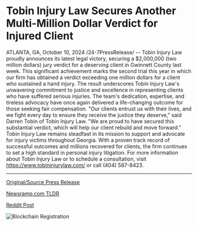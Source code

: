 # Tobin Injury Law Secures Another Multi-Million Dollar Verdict for Injured Client

ATLANTA, GA, October 10, 2024 /24-7PressRelease/ -- Tobin Injury Law proudly announces its latest legal victory, securing a $2,000,000 (two million dollars) jury verdict for a deserving client in Gwinnett County last week. This significant achievement marks the second trial this year in which our firm has obtained a verdict exceeding one million dollars for a client who sustained a hand injury.  The result underscores Tobin Injury Law's unwavering commitment to justice and excellence in representing clients who have suffered serious injuries. The team's dedication, expertise, and tireless advocacy have once again delivered a life-changing outcome for those seeking fair compensation.  "Our clients entrust us with their lives, and we fight every day to ensure they receive the justice they deserve," said Darren Tobin of Tobin Injury Law. "We are proud to have secured this substantial verdict, which will help our client rebuild and move forward."  Tobin Injury Law remains steadfast in its mission to support and advocate for injury victims throughout Georgia. With a proven track record of successful outcomes and millions recovered for clients, the firm continues to set a high standard in personal injury litigation.  For more information about Tobin Injury Law or to schedule a consultation, visit https://www.tobininjurylaw.com/ or call (404) 587-8423. 

---

[Original/Source Press Release](https://www.24-7pressrelease.com/press-release/515132/tobin-injury-law-secures-another-multi-million-dollar-verdict-for-injured-client)
                    

[Newsramp.com TLDR](None) 



[Reddit Post](https://www.reddit.com/r/newsramp/comments/1g0d6ra/tobin_injury_law_wins_2m_verdict_for_client_in/) 



![Blockchain Registration](https://cdn.newsramp.app/24-7PressRelease/qrcode/2410/10/limebrwn.webp)